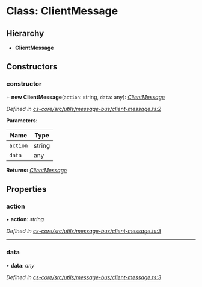 # Class: ClientMessage

## Hierarchy

* **ClientMessage**

## Constructors

###  constructor

\+ **new ClientMessage**(`action`: string, `data`: any): *[ClientMessage](_cs_core_src_utils_message_bus_client_message_.clientmessage.md)*

*Defined in [cs-core/src/utils/message-bus/client-message.ts:2](https://github.com/RichardHovenkamp/csnext/blob/d817caa/packages/cs-core/src/utils/message-bus/client-message.ts#L2)*

**Parameters:**

Name | Type |
------ | ------ |
`action` | string |
`data` | any |

**Returns:** *[ClientMessage](_cs_core_src_utils_message_bus_client_message_.clientmessage.md)*

## Properties

###  action

• **action**: *string*

*Defined in [cs-core/src/utils/message-bus/client-message.ts:3](https://github.com/RichardHovenkamp/csnext/blob/d817caa/packages/cs-core/src/utils/message-bus/client-message.ts#L3)*

___

###  data

• **data**: *any*

*Defined in [cs-core/src/utils/message-bus/client-message.ts:3](https://github.com/RichardHovenkamp/csnext/blob/d817caa/packages/cs-core/src/utils/message-bus/client-message.ts#L3)*
